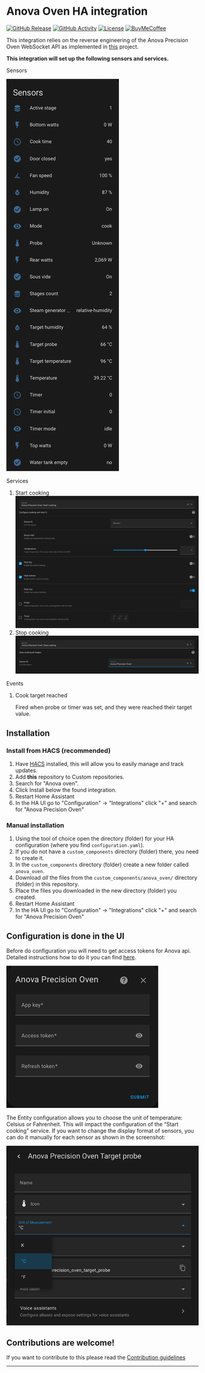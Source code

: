# Anova Oven HA integration

[![GitHub Release][releases-shield]][releases]
[![GitHub Activity][commits-shield]][commits]
[![License][license-shield]](LICENSE)
[![BuyMeCoffee][buymecoffeebadge]][buymecoffee]

This integration relies on the reverse engineering of the Anova Precision Oven WebSocket API as implemented in [this](https://github.com/bogd/anova-oven-api/tree/main) project.


**This integration will set up the following sensors and services.**

Sensors

![Screenshot](images/Sensors.png)

Services

1. Start cooking
    ![Screenshot](images/Service_Start_Cook.png)
2. Stop cooking
    ![Screenshot](images/Service_Stop_Cook.png)

Events

1. Cook target reached

    Fired when probe or timer was set, and they were reached their target value.

## Installation

### Install from HACS (recommended)

1. Have [HACS][hacs] installed, this will allow you to easily manage and track updates.
2. Add **this** repository to Custom repositories.
3. Search for "Anova oven".
4. Click Install below the found integration.
5. Restart Home Assistant
6. In the HA UI go to "Configuration" -> "Integrations" click "+" and search for "Anova Precision Oven"

### Manual installation

1. Using the tool of choice open the directory (folder) for your HA configuration (where you find `configuration.yaml`).
2. If you do not have a `custom_components` directory (folder) there, you need to create it.
3. In the `custom_components` directory (folder) create a new folder called `anova_oven`.
4. Download _all_ the files from the `custom_components/anova_oven/` directory (folder) in this repository.
5. Place the files you downloaded in the new directory (folder) you created.
6. Restart Home Assistant
7. In the HA UI go to "Configuration" -> "Integrations" click "+" and search for "Anova Precision Oven"

## Configuration is done in the UI

Before do configuration you will need to get access tokens for Anova api.
Detailed instructions how to do it you can find [here](https://github.com/bogd/anova-oven-api/blob/main/docs/README.md).


![Screenshot](images/Configuration.png)

The Entity configuration allows you to choose the unit of temperature: Celsius or Fahrenheit. 
This will impact the configuration of the “Start cooking” service. 
If you want to change the display format of sensors, you can do it manually for each sensor as shown in the screenshot:

![Screenshot](images/ChangeUnitOfTemperature.png)

## Contributions are welcome!

If you want to contribute to this please read the [Contribution guidelines](CONTRIBUTING.md)

***

[buymecoffee]: https://www.buymeacoffee.com/andr83
[buymecoffeebadge]: https://img.shields.io/badge/buy%20me%20a%20coffee-donate-yellow.svg?style=for-the-badge
[commits-shield]: https://img.shields.io/github/commit-activity/y/andr83/hacs-anova-oven.svg?style=for-the-badge
[commits]: https://github.com/andr83/hacs-anova-oven/commits/main
[license-shield]: https://img.shields.io/github/license/andr83/hacs-anova-oven.svg?style=for-the-badge
[releases-shield]: https://img.shields.io/github/v/release/andr83/hacs-anova-oven.svg?style=for-the-badge
[releases]: https://github.com/andr83/hacs-anova-oven/releases
[hacs]: https://hacs.xyz